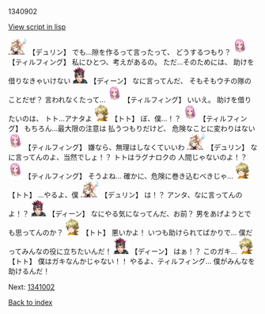 1340902

[View script in lisp](../scripts/1340902.txt)

<img src="../images/units/0.png" alt="0.png" height="34"/>
【デュリン】
でも…隙を作るって言ったって、
どうするつもり？

<img src="../images/units/101411.png" alt="101411.png" height="34"/>
【ティルフィング】
私にひとつ、考えがあるの。
ただ…そのためには、
助けを借りなきゃいけない

<img src="../images/units/6.png" alt="6.png" height="34"/>
【ディーン】
なに言ってんだ、
そもそもウチの隊のことだぜ？
言われなくたって…

<img src="../images/units/101411.png" alt="101411.png" height="34"/>
【ティルフィング】
いいえ。
助けを借りたいのは、
トト…アナタよ

<img src="../images/units/4.png" alt="4.png" height="34"/>
【トト】
ぼ、僕…！？

<img src="../images/units/101411.png" alt="101411.png" height="34"/>
【ティルフィング】
もちろん…最大限の注意は
払うつもりだけど、
危険なことに変わりはない

<img src="../images/units/101411.png" alt="101411.png" height="34"/>
【ティルフィング】
嫌なら、無理はしなくていいわ

<img src="../images/units/0.png" alt="0.png" height="34"/>
【デュリン】
なに言ってんのよ、当然でしょ！？
トトはラグナロクの
人間じゃないのよ！？

<img src="../images/units/101411.png" alt="101411.png" height="34"/>
【ティルフィング】
そうよね…
確かに、危険に巻き込むべきじゃ…

<img src="../images/units/4.png" alt="4.png" height="34"/>
【トト】
…やるよ、僕

<img src="../images/units/0.png" alt="0.png" height="34"/>
【デュリン】
は！？
アンタ、なに言ってんのよ！？

<img src="../images/units/6.png" alt="6.png" height="34"/>
【ディーン】
なにやる気になってんだ、お前？
男をあげようとでも思ってんのか？

<img src="../images/units/4.png" alt="4.png" height="34"/>
【トト】
悪いかよ！
いつも助けられてばかりで…
僕だってみんなの役に立ちたいんだ！

<img src="../images/units/6.png" alt="6.png" height="34"/>
【ディーン】
はぁ！？
このガキ…

<img src="../images/units/4.png" alt="4.png" height="34"/>
【トト】
僕はガキなんかじゃない！！
やるよ、ティルフィング…
僕がみんなを助けるんだ！

Next: [1341002](1341002.md)

[Back to index](index.md)
